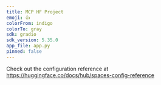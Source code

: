 ```yaml
---
title: MCP HF Project
emoji: 👍
colorFrom: indigo
colorTo: gray
sdk: gradio
sdk_version: 5.35.0
app_file: app.py
pinned: false
---
```


Check out the configuration reference at https://huggingface.co/docs/hub/spaces-config-reference